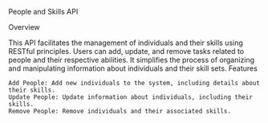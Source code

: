 People and Skills API

Overview

This API facilitates the management of individuals and their skills using RESTful principles. Users can add, update, and remove tasks related to people and their respective abilities. It simplifies the process of organizing and manipulating information about individuals and their skill sets.
Features

    Add People: Add new individuals to the system, including details about their skills.
    Update People: Update information about individuals, including their skills.
    Remove People: Remove individuals and their associated skills.

